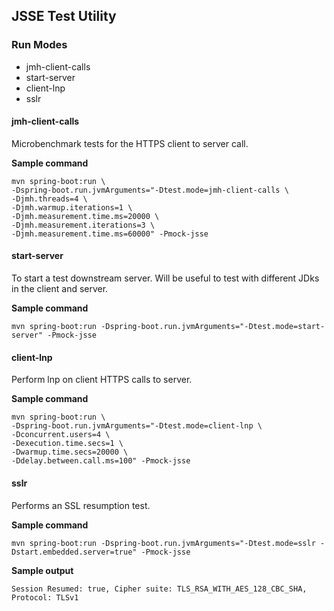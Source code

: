 ## JSSE Test Utility

### Run Modes
* jmh-client-calls
* start-server
* client-lnp
* sslr

#### jmh-client-calls
Microbenchmark tests for the HTTPS client to server call.

**Sample command**
```shell
mvn spring-boot:run \
-Dspring-boot.run.jvmArguments="-Dtest.mode=jmh-client-calls \
-Djmh.threads=4 \
-Djmh.warmup.iterations=1 \
-Djmh.measurement.time.ms=20000 \
-Djmh.measurement.iterations=3 \
-Djmh.measurement.time.ms=60000" -Pmock-jsse
```

#### start-server
To start a test downstream server. Will be useful to test with different JDks in the client and server.

**Sample command**
```shell
mvn spring-boot:run -Dspring-boot.run.jvmArguments="-Dtest.mode=start-server" -Pmock-jsse
```

#### client-lnp
Perform lnp on client HTTPS calls to server.

**Sample command**
```shell
mvn spring-boot:run \
-Dspring-boot.run.jvmArguments="-Dtest.mode=client-lnp \
-Dconcurrent.users=4 \
-Dexecution.time.secs=1 \
-Dwarmup.time.secs=20000 \
-Ddelay.between.call.ms=100" -Pmock-jsse
```

#### sslr
Performs an SSL resumption test.

**Sample command**
```shell
mvn spring-boot:run -Dspring-boot.run.jvmArguments="-Dtest.mode=sslr -Dstart.embedded.server=true" -Pmock-jsse
```
**Sample output**
```shell
Session Resumed: true, Cipher suite: TLS_RSA_WITH_AES_128_CBC_SHA, Protocol: TLSv1
```



